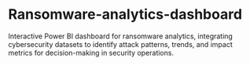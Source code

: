 # Ransomware-analytics-dashboard
Interactive Power BI dashboard for ransomware analytics, integrating cybersecurity datasets to identify attack patterns, trends, and impact metrics for decision-making in security operations.
